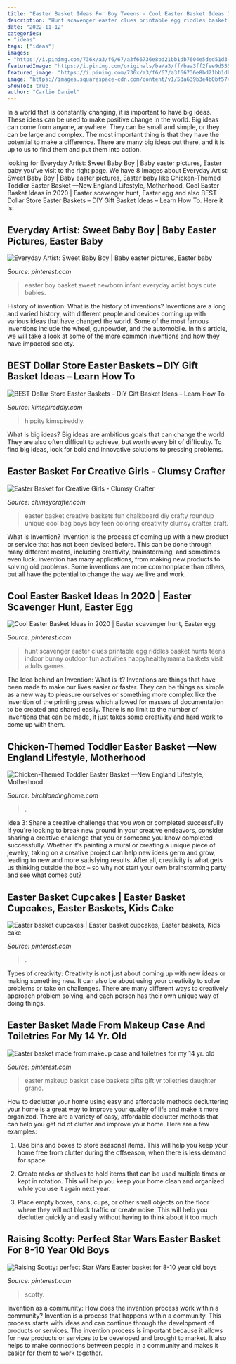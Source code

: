 ```yaml
---
title: "Easter Basket Ideas For Boy Tweens - Cool Easter Basket Ideas In 2020"
description: "Hunt scavenger easter clues printable egg riddles basket hunts teens indoor bunny outdoor fun activities happyhealthymama baskets visit adults games"
date: "2022-11-12"
categories:
- "ideas"
tags: ["ideas"]
images:
- "https://i.pinimg.com/736x/a3/f6/67/a3f66736e8bd21bb1db7604e5ded51d3--baby-brothers-baby-photos.jpg"
featuredImage: "https://i.pinimg.com/originals/ba/a3/ff/baa3ff2fee9d5556ab36e26078aae8e0.jpg"
featured_image: "https://i.pinimg.com/736x/a3/f6/67/a3f66736e8bd21bb1db7604e5ded51d3--baby-brothers-baby-photos.jpg"
image: "https://images.squarespace-cdn.com/content/v1/53a639b3e4b0bf574eacfe3a/1457380630683-9Y352KX9ZTUKKBIRUYM4/ke17ZwdGBToddI8pDm48kIyvoTDOqK6tuLbY8s33gHl7gQa3H78H3Y0txjaiv_0fDoOvxcdMmMKkDsyUqMSsMWxHk725yiiHCCLfrh8O1z5QPOohDIaIeljMHgDF5CVlOqpeNLcJ80NK65_fV7S1UTzjvHSAOXjnTxN2sJb-n4pP61BYfWtluh1bxbCEA7ounr1xKjsq_-rO8kOgOtwYvw/A+fun+toddler+Easter+basket+theme+-+chickens!"
ShowToc: true
author: "Carlie Daniel"
---
```



In a world that is constantly changing, it is important to have big ideas. These ideas can be used to make positive change in the world. Big ideas can come from anyone, anywhere. They can be small and simple, or they can be large and complex. The most important thing is that they have the potential to make a difference. There are many big ideas out there, and it is up to us to find them and put them into action.

	

		
looking for Everyday Artist: Sweet Baby Boy | Baby easter pictures, Easter baby you've visit to the right page. We have 8 Images about Everyday Artist: Sweet Baby Boy | Baby easter pictures, Easter baby like Chicken-Themed Toddler Easter Basket —New England Lifestyle, Motherhood, Cool Easter Basket Ideas in 2020 | Easter scavenger hunt, Easter egg and also BEST Dollar Store Easter Baskets – DIY Gift Basket Ideas – Learn How To. Here it is:
		
    
## Everyday Artist: Sweet Baby Boy | Baby Easter Pictures, Easter Baby

<img loading=lazy src="https://i.pinimg.com/736x/a3/f6/67/a3f66736e8bd21bb1db7604e5ded51d3--baby-brothers-baby-photos.jpg" onerror="this.onerror=null;this.src='https://tse3.mm.bing.net/th?id=OIP.qNle-idQDhbTsuxWSD67yQHaIp&amp;pid=15.1';" alt="Everyday Artist: Sweet Baby Boy | Baby easter pictures, Easter baby">

_Source: pinterest.com_

>easter boy basket sweet newborn infant everyday artist boys cute babies. 

	

History of invention: What is the history of inventions?
Inventions are a long and varied history, with different people and devices coming up with various ideas that have changed the world. Some of the most famous inventions include the wheel, gunpowder, and the automobile. In this article, we will take a look at some of the more common inventions and how they have impacted society.

    
## BEST Dollar Store Easter Baskets – DIY Gift Basket Ideas – Learn How To

<img loading=lazy src="https://kimspireddiy.com/wp-content/uploads/2019/03/Easter-Baskets-Dollar-Store-1-502x1024.jpg" onerror="this.onerror=null;this.src='https://tse2.mm.bing.net/th?id=OIP.UQJooIEvJP99w3HPVADR1wHaPG&amp;pid=15.1';" alt="BEST Dollar Store Easter Baskets – DIY Gift Basket Ideas – Learn How To">

_Source: kimspireddiy.com_

>hippity kimspireddiy. 

	

What is big ideas?
Big ideas are ambitious goals that can change the world. They are also often difficult to achieve, but worth every bit of difficulty. To find big ideas, look for bold and innovative solutions to pressing problems.

    
## Easter Basket For Creative Girls - Clumsy Crafter

<img loading=lazy src="https://www.clumsycrafter.com/wp-content/uploads/2014/04/Creative-and-Crafty-Easter-Basket-Ideas-for-Girls.jpg" onerror="this.onerror=null;this.src='https://tse4.mm.bing.net/th?id=OIP.J56xJ3ZWCl0g3DopEtyTXQHaJh&amp;pid=15.1';" alt="Easter Basket for Creative Girls - Clumsy Crafter">

_Source: clumsycrafter.com_

>easter basket creative baskets fun chalkboard diy crafty roundup unique cool bag boys boy teen coloring creativity clumsy crafter craft. 

	

What is Invention?
Invention is the process of coming up with a new product or service that has not been devised before. This can be done through many different means, including creativity, brainstorming, and sometimes even luck. invention has many applications, from making new products to solving old problems. Some inventions are more commonplace than others, but all have the potential to change the way we live and work.

    
## Cool Easter Basket Ideas In 2020 | Easter Scavenger Hunt, Easter Egg

<img loading=lazy src="https://i.pinimg.com/736x/8c/4b/64/8c4b6448425591b280d90f10e23a4d02.jpg" onerror="this.onerror=null;this.src='https://tse2.mm.bing.net/th?id=OIP.n1MoR7y4-dTedTGGcYfqrQHaLv&amp;pid=15.1';" alt="Cool Easter Basket Ideas in 2020 | Easter scavenger hunt, Easter egg">

_Source: pinterest.com_

>hunt scavenger easter clues printable egg riddles basket hunts teens indoor bunny outdoor fun activities happyhealthymama baskets visit adults games. 

	

The Idea behind an Invention: What is it?
Inventions are things that have been made to make our lives easier or faster. They can be things as simple as a new way to pleasure ourselves or something more complex like the invention of the printing press which allowed for masses of documentation to be created and shared easily. There is no limit to the number of inventions that can be made, it just takes some creativity and hard work to come up with them.

    
## Chicken-Themed Toddler Easter Basket —New England Lifestyle, Motherhood

<img loading=lazy src="https://images.squarespace-cdn.com/content/v1/53a639b3e4b0bf574eacfe3a/1457380630683-9Y352KX9ZTUKKBIRUYM4/ke17ZwdGBToddI8pDm48kIyvoTDOqK6tuLbY8s33gHl7gQa3H78H3Y0txjaiv_0fDoOvxcdMmMKkDsyUqMSsMWxHk725yiiHCCLfrh8O1z5QPOohDIaIeljMHgDF5CVlOqpeNLcJ80NK65_fV7S1UTzjvHSAOXjnTxN2sJb-n4pP61BYfWtluh1bxbCEA7ounr1xKjsq_-rO8kOgOtwYvw/A+fun+toddler+Easter+basket+theme+-+chickens!" onerror="this.onerror=null;this.src='https://tse4.mm.bing.net/th?id=OIP.pXlCum_qc3FeylpgaBo8jgHaHa&amp;pid=15.1';" alt="Chicken-Themed Toddler Easter Basket —New England Lifestyle, Motherhood">

_Source: birchlandinghome.com_

>. 

	

Idea 3: Share a creative challenge that you won or completed successfully
If you're looking to break new ground in your creative endeavors, consider sharing a creative challenge that you or someone you know completed successfully. Whether it's painting a mural or creating a unique piece of jewelry, taking on a creative project can help new ideas germ and grow, leading to new and more satisfying results. After all, creativity is what gets us thinking outside the box – so why not start your own brainstorming party and see what comes out?

    
## Easter Basket Cupcakes | Easter Basket Cupcakes, Easter Baskets, Kids Cake

<img loading=lazy src="https://i.pinimg.com/originals/54/1c/1c/541c1cfdd30f19c026e5fc119c9abcf1.jpg" onerror="this.onerror=null;this.src='https://tse4.mm.bing.net/th?id=OIP.QIjFsbh6ozFHdo9RCI_i9wHaJ4&amp;pid=15.1';" alt="Easter basket cupcakes | Easter basket cupcakes, Easter baskets, Kids cake">

_Source: pinterest.com_

>. 

	

Types of creativity:
Creativity is not just about coming up with new ideas or making something new. It can also be about using your creativity to solve problems or take on challenges. There are many different ways to creatively approach problem solving, and each person has their own unique way of doing things.

    
## Easter Basket Made From Makeup Case And Toiletries For My 14 Yr. Old

<img loading=lazy src="https://i.pinimg.com/originals/ba/a3/ff/baa3ff2fee9d5556ab36e26078aae8e0.jpg" onerror="this.onerror=null;this.src='https://tse3.mm.bing.net/th?id=OIP.Q2OBo7wOgfjTvXz_to1K_QHaJ4&amp;pid=15.1';" alt="Easter basket made from makeup case and toiletries for my 14 yr. old">

_Source: pinterest.com_

>easter makeup basket case baskets gifts gift yr toiletries daughter grand. 

	

How to declutter your home using easy and affordable methods
decluttering your home is a great way to improve your quality of life and make it more organized. There are a variety of easy, affordable declutter methods that can help you get rid of clutter and improve your home. Here are a few examples:
1. Use bins and boxes to store seasonal items. This will help you keep your home free from clutter during the offseason, when there is less demand for space.

2. Create racks or shelves to hold items that can be used multiple times or kept in rotation. This will help you keep your home clean and organized while you use it again next year.

3. Place empty boxes, cans, cups, or other small objects on the floor where they will not block traffic or create noise. This will help you declutter quickly and easily without having to think about it too much.


    
## Raising Scotty: Perfect Star Wars Easter Basket For 8-10 Year Old Boys

<img loading=lazy src="https://i.pinimg.com/736x/18/4d/d7/184dd74c25abfe3f35ca7813fde2a609--easter-basket-ideas-easter-baskets.jpg" onerror="this.onerror=null;this.src='https://tse1.mm.bing.net/th?id=OIP.aQM6MQY5COuHJSR2p1phTQHaJ7&amp;pid=15.1';" alt="Raising Scotty: perfect Star Wars Easter basket for 8-10 year old boys">

_Source: pinterest.com_

>scotty. 

	

Invention as a community: How does the invention process work within a community?
Invention is a process that happens within a community. This process starts with ideas and can continue through the development of products or services. The invention process is important because it allows for new products or services to be developed and brought to market. It also helps to make connections between people in a community and makes it easier for them to work together.

